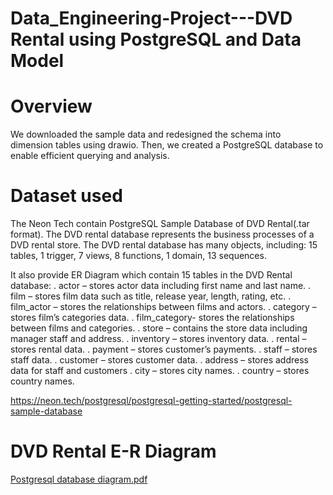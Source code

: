 # Data_Engineering-Project---DVD Rental using PostgreSQL and Data Model

# Overview
We downloaded the sample data and redesigned the schema into dimension tables using drawio. Then, we created a PostgreSQL database to enable efficient querying and analysis.

# Dataset used
The Neon Tech contain PostgreSQL Sample Database of DVD Rental(.tar format). The DVD rental database represents the business processes of a DVD rental store. The DVD rental database has many objects, including: 15 tables, 1 trigger, 7 views, 8 functions, 1 domain, 13 sequences.

It also provide ER Diagram which contain 15 tables in the DVD Rental database:
  . actor – stores actor data including first name and last name.
  . film – stores film data such as title, release year, length, rating, etc.
  . film_actor – stores the relationships between films and actors.
  . category – stores film’s categories data.
  . film_category- stores the relationships between films and categories.
  . store – contains the store data including manager staff and address.
  . inventory – stores inventory data.
  . rental – stores rental data.
  . payment – stores customer’s payments.
  . staff – stores staff data.
  . customer – stores customer data.
  . address – stores address data for staff and customers
  . city – stores city names.
  . country – stores country names.

https://neon.tech/postgresql/postgresql-getting-started/postgresql-sample-database

# DVD Rental E-R Diagram

[Postgresql database diagram.pdf](https://github.com/user-attachments/files/18304690/Postgresql.database.diagram.pdf)


